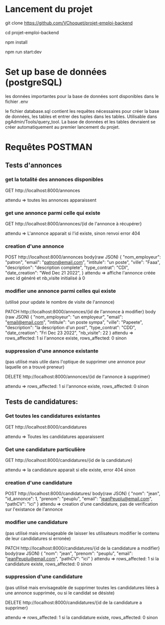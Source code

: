 # Lancement du projet

git clone https://github.com/VChoquet/projet-emploi-backend

cd projet-emploi-backend

npm install

npm run start:dev

# Set up base de données (postgreSQL)

les données importantes pour la base de données sont disponibles dans le fichier .env

le fichier database.sql contient les requêtes nécessaires pour créer la base de données,
les tables et entrer des tuples dans les tables. Utilisable dans pgAdmin/Tools/query_tool.
La base de données et les tables devraient se créer automatiquement au premier lancement du projet.

# Requêtes POSTMAN

## Tests d'annonces

### get la totalité des annonces disponibles
GET http://localhost:8000/annonces

attendu => toutes les annonces apparaissent

### get une annonce parmi celle qui existe

GET http://localhost:8000/annonces/{id de l'annonce à récupérer} 

attendu => L'annonce apparait si l'id existe, sinon renvoi error 404

### creation d'une annonce

POST http://localhost:8000/annonces
body(raw JSON)
{
  "nom_employeur": "patron",
  "email": "patron@email.com",
  "intitule": "un poste",
  "ville": "Faaa",
  "description": "description complete",
  "type_contrat": "CDI",
  "date_creation": "Wed Dec 21 2022",
}
attendu => affiche l'annonce créée avec id généré et nb_visite initialisé à 0

### modifier une annonce parmi celles qui existe 
(utilisé pour update le nombre de visite de l'annonce)

PATCH http://localhost:8000/annonces/{id de l'annonce à modifier}
body (raw JSON)
{
  "nom_employeur": "un employeur",
  "email": "email@email.com",
  "intitule": "un poste sympa",
  "ville": "Papeete",
  "description": "la description d'un post",
  "type_contrat": "CDD",
  "date_creation": "Fri Dec 23 2022",
  "nb_visite": 22
}
attendu => rows_affected: 1 si l'annonce existe, rows_affected: 0 sinon
### suppression d'une annonce existante 

(pas utilisé mais utile dans l'optique de supprimer une annonce pour laquelle on a trouvé preneur)

DELETE http://localhost:8000/annonces/{id de l'annonce à supprimer}

attendu => rows_affected: 1 si l'annonce existe, rows_affected: 0 sinon

## Tests de candidatures:

### Get toutes les candidatures existantes

GET http://localhost:8000/candidatures

attendu => Toutes les candidatures apparaissent

### Get une candidature particulière

GET http://localhost:8000/candidatures/{id de la candidature}

attendu => la candidature apparait si elle existe, error 404 sinon


### creation d'une candidature

POST http://localhost:8000/candidatures/
body(raw JSON)
{
  "nom": "jean",
  "id_annonce": 1,
  "prenom": "peuplu",
  "email": "jeanPeuplu@email.com",
  "pathCV": "ici"
}
attendu => creation d'une candidature, pas de verification sur l'existance de l'annonce
### modifier une candidature
(pas utilisé mais envisageable de laisser les utilisateurs modifier le contenu de leur candidatures si erronée)

PATCH http://localhost:8000/candidatures/{id de la candidature a modifier}
body(raw JSON)
{
        "nom": "jean",
        "prenom": "peuplu",
        "email": "jeanPeuplu@email.com",
        "pathCV": "ici"
}
attendu => rows_affected: 1 si la candidature existe, rows_affected: 0 sinon

### suppression d'une candidature
(pas utilisé mais envisageable de supprimer toutes les candidatures liées à une annonce supprimée, ou si le candidat se désiste)

DELETE http://localhost:8000/candidatures/{id de la candidature a supprimer}

attendu => rows_affected: 1 si la candidature existe, rows_affected: 0 sinon
